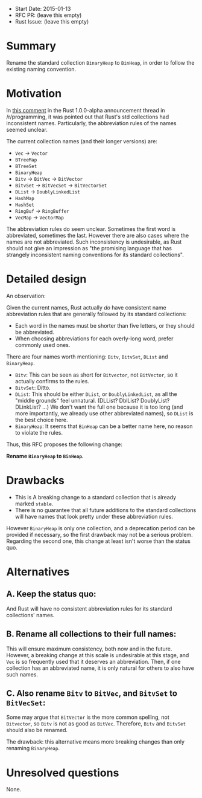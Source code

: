 - Start Date: 2015-01-13
- RFC PR: (leave this empty)
- Rust Issue: (leave this empty)

# Summary

Rename the standard collection `BinaryHeap` to `BinHeap`, in order to follow the existing naming convention.

# Motivation

In [this comment](http://www.reddit.com/r/programming/comments/2rvoha/announcing_rust_100_alpha/cnk31hf) in the Rust 1.0.0-alpha announcement thread in /r/programming, it was pointed out that Rust's std collections had inconsistent names. Particularly, the abbreviation rules of the names seemed unclear.

The current collection names (and their longer versions) are:

* `Vec` -> `Vector`
* `BTreeMap` 
* `BTreeSet` 
* `BinaryHeap`
* `Bitv` -> `BitVec` -> `BitVector`
* `BitvSet` -> `BitVecSet` -> `BitVectorSet`
* `DList` -> `DoublyLinkedList`
* `HashMap`
* `HashSet`
* `RingBuf` -> `RingBuffer`
* `VecMap` -> `VectorMap`

The abbreviation rules do seem unclear. Sometimes the first word is abbreviated, sometimes the last. However there are also cases where the names are not abbreviated. Such inconsistency is undesirable, as Rust should not give an impression as "the promising language that has strangely inconsistent naming conventions for its standard collections".

# Detailed design

An observation:

Given the current names, Rust actually *do* have consistent name abbreviation rules that are generally followed by its standard collections:

- Each word in the names must be shorter than five letters, or they should be abbreviated.
- When choosing abbreviations for each overly-long word, prefer commonly used ones.

There are four names worth mentioning: `Bitv`, `BitvSet`, `DList` and `BinaryHeap`.

- `Bitv`: This can be seen as short for `Bitvector`, not `BitVector`, so it actually confirms to the rules.
- `BitvSet`: Ditto.
- `DList`: This should be either `DList`, or `DoublyLinkedList`, as all the "middle grounds" feel unnatural. (DLList? DblList? DoublyList? DLinkList? ...) We don't want the full one because it is too long (and more importantly, we already use other abbreviated names), so `DList` is the best choice here.
- `BinaryHeap`: It seems that `BinHeap` can be a better name here, no reason to violate the rules.

Thus, this RFC proposes the following change:

**Rename `BinaryHeap` to `BinHeap`.**

# Drawbacks

- This is A breaking change to a standard collection that is already marked `stable`.
- There is no guarantee that all future additions to the standard collections will have names that look pretty under these abbreviation rules.

However `BinaryHeap` is only one collection, and a deprecation period can be provided if necessary, so the first drawback may not be a serious problem. Regarding the second one, this change at least isn't worse than the status quo.

# Alternatives

## A. Keep the status quo:

And Rust will have no consistent abbreviation rules for its standard collections' names.

## B. Rename all collections to their full names:

This will ensure maximum consistency, both now and in the future. However, a breaking change at this scale is undesirable at this stage, and `Vec` is so frequently used that it deserves an abbreviation. Then, if one collection has an abbreviated name, it is only natural for others to also have such names.

## C. Also rename `Bitv` to `BitVec`, and `BitvSet` to `BitVecSet`:

Some may argue that `BitVector` is the more common spelling, not `Bitvector`, so `Bitv` is not as good as `BitVec`. Therefore, `Bitv` and `BitvSet` should also be renamed.

The drawback: this alternative means more breaking changes than only renaming `BinaryHeap`.

# Unresolved questions

None.
